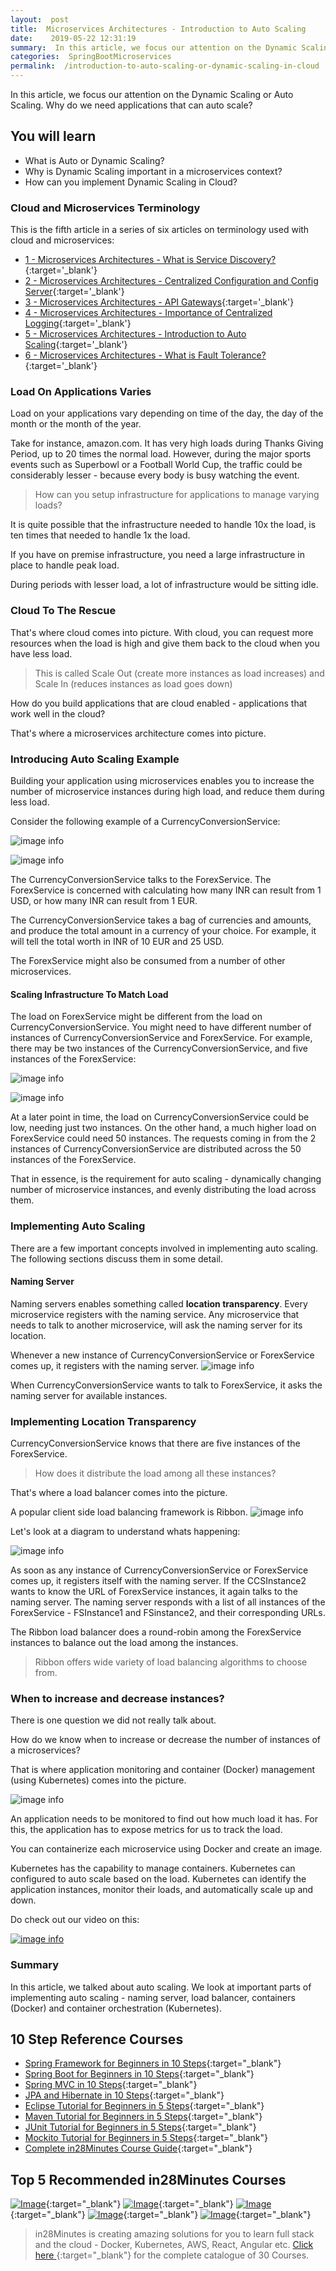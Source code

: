 ```yaml
---
layout:  post
title:  Microservices Architectures - Introduction to Auto Scaling
date:    2019-05-22 12:31:19
summary:  In this article, we focus our attention on the Dynamic Scaling or Auto Scaling. Why do we need applications that can auto scale?
categories:  SpringBootMicroservices
permalink:  /introduction-to-auto-scaling-or-dynamic-scaling-in-cloud
---
```


In this article, we focus our attention on the Dynamic Scaling or Auto Scaling. Why do we need applications that can auto scale?

## You will learn
- What is Auto or Dynamic Scaling?
- Why is Dynamic Scaling important in a microservices context?
- How can you implement Dynamic Scaling in Cloud?

### Cloud and Microservices Terminology

This is the fifth article in a series of six articles on terminology used with cloud and microservices:
- [1 - Microservices Architectures - What is Service Discovery?](/service-discovery-in-microservices){:target='_blank'}
- [2 - Microservices Architectures - Centralized Configuration and Config Server](/introduction-to-centralized-configuration-with-spring-cloud-config-server){:target='_blank'}
- [3 - Microservices Architectures - API Gateways](/introduction-to-api-gateways-with-microservices){:target='_blank'}
- [4 - Microservices Architectures - Importance of Centralized Logging](/introduction-to-centralized-logging-with-microservices){:target='_blank'}
- [5 - Microservices Architectures - Introduction to Auto Scaling](/introduction-to-auto-scaling-or-dynamic-scaling-in-cloud){:target='_blank'}
- [6 - Microservices Architectures - What is Fault Tolerance?](/fault-tolerance-in-microservices){:target='_blank'}



### Load On Applications Varies

Load on your applications vary depending on time of the day, the day of the month or the month of the year. 

Take for instance, amazon.com. It has very high loads during Thanks Giving Period, up to 20 times the normal load. However, during the major sports events such as Superbowl or a Football World Cup, the traffic could be considerably lesser - because every body is busy watching the event.

> How can you setup infrastructure for applications to manage varying loads? 

It is quite possible that the infrastructure needed to handle 10x the load, is ten times that needed to handle 1x the load. 

If you have on premise infrastructure, you need a large infrastructure in place to handle peak load. 

During periods with lesser load, a lot of infrastructure would be sitting idle.

### Cloud To The Rescue

That's where cloud comes into picture.  With cloud, you can request more resources when the load is high and give them back to the cloud when you have less load.

> This is called Scale Out (create more instances as load increases) and Scale In (reduces instances as load goes down)

How do you build applications that are cloud enabled - applications that work well in the cloud?

That's where a microservices architecture comes into picture.

### Introducing Auto Scaling Example

Building your application using microservices enables you to increase the number of microservice instances during high load, and reduce them during less load. 

Consider the following example of a CurrencyConversionService:

![image info](/images/Capture-055-02.png)

![image info](/images/Capture-055-03.png)

The CurrencyConversionService talks to the ForexService. The ForexService is concerned with calculating how many INR can result from 1 USD, or how many INR can result from 1 EUR. 

The CurrencyConversionService takes a bag of currencies and amounts, and produce the total amount in a currency of your choice. For example, it will tell the total worth in INR of 10 EUR and 25 USD. 

The ForexService might also be consumed from a number of other microservices.

#### Scaling Infrastructure To Match Load

The load on ForexService might be different from the load on CurrencyConversionService. You might need to have different number of instances of CurrencyConversionService and ForexService. For example, there may be two instances of the CurrencyConversionService, and five instances of the ForexService:  

![image info](/images/Capture-055-04.png)

![image info](/images/Capture-055-05.png)

At a later point in time, the load on CurrencyConversionService could be low, needing just two instances. On the other hand, a much higher load on ForexService could need 50 instances. The requests coming in from the 2 instances of CurrencyConversionService are distributed across the 50 instances of the ForexService. 

That in essence, is the requirement for auto scaling - dynamically changing number of microservice instances, and evenly distributing the load across them.

### Implementing Auto Scaling

There are a few important concepts involved in implementing auto scaling. The following sections discuss them in some detail.

#### Naming Server

Naming servers enables something called **location transparency**. Every microservice registers with the naming service. Any microservice that needs to talk to another microservice, will ask the naming server for its location. 

Whenever a new instance of CurrencyConversionService or ForexService comes up, it registers with the naming server. 
![image info](/images/Capture-055-06.png)

When CurrencyConversionService wants to talk to ForexService, it asks the naming server for available instances.


### Implementing Location Transparency

CurrencyConversionService knows that there are five instances of the ForexService.

> How does it distribute the load among all these instances?

That's where a load balancer comes into the picture. 

A popular client side load balancing framework is Ribbon.
![image info](/images/Capture-055-07.png)

Let's look at a diagram to understand whats happening:

![image info](/images/Capture-055-08.png)

As soon as any instance of CurrencyConversionService or ForexService comes up, it registers itself with the naming server. If the CCSInstance2 wants to know the URL of ForexService instances, it again talks to the naming server. The naming server responds with a list of all instances of the ForexService - FSInstance1 and FSinstance2, and their corresponding URLs. 

The Ribbon load balancer does a round-robin among the ForexService instances to balance out the load among the instances. 

> Ribbon offers wide variety of load balancing algorithms to choose from.

### When to increase and decrease instances?

There is one question we did not really talk about.

How do we know when to increase or decrease the number of instances of a microservices?

That is where application monitoring and container (Docker) management (using Kubernetes) comes into the picture.

![image info](/images/Capture-055-09.png)

An application needs to be monitored to find out how much load it has. For this, the application has to expose metrics for us to track the load. 

You can containerize each microservice using Docker and create an image. 

Kubernetes has the capability to manage containers. Kubernetes can configured to auto scale based on the load. Kubernetes can identify the application instances, monitor their loads, and automatically scale up and down.

Do check out our video on this:

[![image info](/images/Capture-055-01.png)](https://www.youtube.com/watch?v=rxTNUw0wp-U)

### Summary

In this article, we talked about auto scaling. We look at important parts of implementing auto scaling - naming server, load balancer, containers (Docker) and container orchestration (Kubernetes).

## 10 Step Reference Courses

- [Spring Framework for Beginners in 10 Steps](https://courses.in28minutes.com/p/spring-framework-for-beginners){:target="_blank"}
- [Spring Boot for Beginners in 10 Steps](https://courses.in28minutes.com/p/spring-boot-for-beginners-in-10-steps){:target="_blank"}
- [Spring MVC in 10 Steps](https://www.youtube.com/watch?v=BjNhGaZDr0Y){:target="_blank"}
- [JPA and Hibernate in 10 Steps](https://courses.in28minutes.com/p/jpa-and-hibernate-tutorial-for-beginners-with-spring-boot){:target="_blank"}
- [Eclipse Tutorial for Beginners in 5 Steps](https://courses.in28minutes.com/p/eclipse-tutorial-for-beginners){:target="_blank"}
- [Maven Tutorial for Beginners in 5 Steps](https://courses.in28minutes.com/p/maven-tutorial-for-beginners-in-5-steps){:target="_blank"}
- [JUnit Tutorial for Beginners in 5 Steps](https://courses.in28minutes.com/p/junit-tutorial-for-beginners){:target="_blank"}
- [Mockito Tutorial for Beginners in 5 Steps](https://courses.in28minutes.com/p/mockito-for-beginner-in-5-steps){:target="_blank"}
- [Complete in28Minutes Course Guide](https://courses.in28minutes.com/p/in28minutes-course-guide){:target="_blank"}

## Top 5 Recommended in28Minutes Courses
[![Image](/images/Course-Go-Full-Stack-With-Spring-Boot-and-React.png "Go Full Stack with Spring Boot and React")](https://www.udemy.com/course/full-stack-application-with-spring-boot-and-react/?couponCode=NOVEMBER-2019){:target="_blank"}
[![Image](/images/Course-Master-Microservices-with-Spring-Boot-and-Spring-Cloud.png "Master Microservices with Spring Boot and Spring Cloud")](https://www.udemy.com/course/microservices-with-spring-boot-and-spring-cloud/?couponCode=NOVEMBER-2019){:target="_blank"}
[![Image](/images/Course-Spring-Framework-Master-Class---Beginner-to-Expert.png "Spring Master Class - Beginner to Expert")](https://www.udemy.com/course/spring-tutorial-for-beginners/?couponCode=NOVEMBER-2019){:target="_blank"}
[![Image](/images/Course-KubernetesCrashCourse.png "Kubernetes Crash Course for Java Spring Boot Developers")](https://www.udemy.com/course/kubernetes-crash-course-for-java-developers/?couponCode=NOVEMBER-2019){:target="_blank"}
[![Image](/images/Course-DockerCrashCourseForJavaSpringBootDevelopers.png "Docker Crash Course for Java Spring Boot Developers")](https://www.udemy.com/course/docker-course-with-java-and-spring-boot-for-beginners/?couponCode=NOVEMBER-2019){:target="_blank"}

> in28Minutes is creating amazing solutions for you to learn full stack and the cloud - Docker, Kubernetes, AWS, React, Angular etc. [Click here ](https://github.com/in28minutes/learn#aws-and-cloud-courses){:target="_blank"} for the complete catalogue of 30 Courses.


